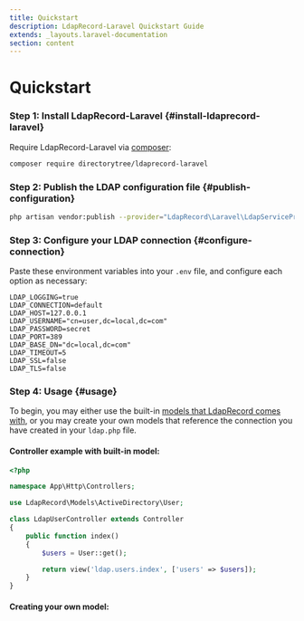 ```yaml
---
title: Quickstart
description: LdapRecord-Laravel Quickstart Guide
extends: _layouts.laravel-documentation
section: content
---
```


# Quickstart

### Step 1: Install LdapRecord-Laravel {#install-ldaprecord-laravel}

Require LdapRecord-Laravel via [composer](https://getcomposer.org/):

```bash
composer require directorytree/ldaprecord-laravel
```

### Step 2: Publish the LDAP configuration file {#publish-configuration}

```bash
php artisan vendor:publish --provider="LdapRecord\Laravel\LdapServiceProvider"
```

### Step 3: Configure your LDAP connection {#configure-connection}

Paste these environment variables into your `.env` file, and configure each option as necessary:

```dotenv
LDAP_LOGGING=true
LDAP_CONNECTION=default
LDAP_HOST=127.0.0.1
LDAP_USERNAME="cn=user,dc=local,dc=com"
LDAP_PASSWORD=secret
LDAP_PORT=389
LDAP_BASE_DN="dc=local,dc=com"
LDAP_TIMEOUT=5
LDAP_SSL=false
LDAP_TLS=false
```

### Step 4: Usage {#usage}

To begin, you may either use the built-in [models that LdapRecord comes with](/docs/models/#predefined-models),
or you may create your own models that reference the connection you have created in your `ldap.php` file.

#### Controller example with built-in model:

```php
<?php

namespace App\Http\Controllers;

use LdapRecord\Models\ActiveDirectory\User;

class LdapUserController extends Controller
{
    public function index()
    {
        $users = User::get();

        return view('ldap.users.index', ['users' => $users]);
    }
}
```

#### Creating your own model:
